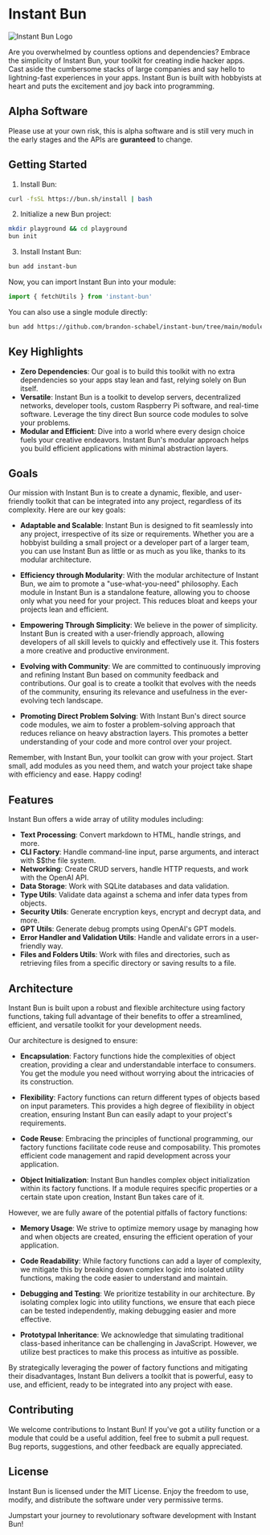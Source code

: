 # Instant Bun

![Instant Bun Logo](https://user-images.githubusercontent.com/18100375/231109092-34bdc552-dd37-413d-8eec-b9b668340b65.png)

Are you overwhelmed by countless options and dependencies? Embrace the simplicity of Instant Bun, your toolkit for creating indie hacker apps. Cast aside the cumbersome stacks of large companies and say hello to lightning-fast experiences in your apps. Instant Bun is built with hobbyists at heart and puts the excitement and joy back into programming.

## Alpha Software
Please use at your own risk, this is alpha software and is still very much in the early stages and the APIs are **guranteed** to change.


## Getting Started

1. Install Bun:

```bash
curl -fsSL https://bun.sh/install | bash
```

2. Initialize a new Bun project:

```bash
mkdir playground && cd playground
bun init 
```

3. Install Instant Bun:

```bash
bun add instant-bun
```

Now, you can import Instant Bun into your module:

```jsx
import { fetchUtils } from 'instant-bun'
```

You can also use a single module directly:

```bash
bun add https://github.com/brandon-schabel/instant-bun/tree/main/modules/cli-factory
```

## Key Highlights

- **Zero Dependencies**: Our goal is to build this toolkit with no extra dependencies so your apps stay lean and fast, relying solely on Bun itself.
- **Versatile**: Instant Bun is a toolkit to develop servers, decentralized networks, developer tools, custom Raspberry Pi software, and real-time software. Leverage the tiny direct Bun source code modules to solve your problems.
- **Modular and Efficient**: Dive into a world where every design choice fuels your creative endeavors. Instant Bun's modular approach helps you build efficient applications with minimal abstraction layers.

## Goals

Our mission with Instant Bun is to create a dynamic, flexible, and user-friendly toolkit that can be integrated into any project, regardless of its complexity. Here are our key goals:

- **Adaptable and Scalable**: Instant Bun is designed to fit seamlessly into any project, irrespective of its size or requirements. Whether you are a hobbyist building a small project or a developer part of a larger team, you can use Instant Bun as little or as much as you like, thanks to its modular architecture.

- **Efficiency through Modularity**: With the modular architecture of Instant Bun, we aim to promote a "use-what-you-need" philosophy. Each module in Instant Bun is a standalone feature, allowing you to choose only what you need for your project. This reduces bloat and keeps your projects lean and efficient.

- **Empowering Through Simplicity**: We believe in the power of simplicity. Instant Bun is created with a user-friendly approach, allowing developers of all skill levels to quickly and effectively use it. This fosters a more creative and productive environment.

- **Evolving with Community**: We are committed to continuously improving and refining Instant Bun based on community feedback and contributions. Our goal is to create a toolkit that evolves with the needs of the community, ensuring its relevance and usefulness in the ever-evolving tech landscape.

- **Promoting Direct Problem Solving**: With Instant Bun's direct source code modules, we aim to foster a problem-solving approach that reduces reliance on heavy abstraction layers. This promotes a better understanding of your code and more control over your project.

Remember, with Instant Bun, your toolkit can grow with your project. Start small, add modules as you need them, and watch your project take shape with efficiency and ease. Happy coding!

## Features

Instant Bun offers a wide array of utility modules including:

- **Text Processing**: Convert markdown to HTML, handle strings, and more.
- **CLI Factory**: Handle command-line input, parse arguments, and interact with $$the file system.
- **Networking**: Create CRUD servers, handle HTTP requests, and work with the OpenAI API.
- **Data Storage**: Work with SQLite databases and data validation.
- **Type Utils**: Validate data against a schema and infer data types from objects.
- **Security Utils**: Generate encryption keys, encrypt and decrypt data, and more.
- **GPT Utils**: Generate debug prompts using OpenAI's GPT models.
- **Error Handler and Validation Utils**: Handle and validate errors in a user-friendly way.
- **Files and Folders Utils**: Work with files and directories, such as retrieving files from a specific directory or saving results to a file.



## Architecture

Instant Bun is built upon a robust and flexible architecture using factory functions, taking full advantage of their benefits to offer a streamlined, efficient, and versatile toolkit for your development needs.

Our architecture is designed to ensure:

- **Encapsulation**: Factory functions hide the complexities of object creation, providing a clear and understandable interface to consumers. You get the module you need without worrying about the intricacies of its construction.

- **Flexibility**: Factory functions can return different types of objects based on input parameters. This provides a high degree of flexibility in object creation, ensuring Instant Bun can easily adapt to your project's requirements.

- **Code Reuse**: Embracing the principles of functional programming, our factory functions facilitate code reuse and composability. This promotes efficient code management and rapid development across your application.

- **Object Initialization**: Instant Bun handles complex object initialization within its factory functions. If a module requires specific properties or a certain state upon creation, Instant Bun takes care of it.

However, we are fully aware of the potential pitfalls of factory functions:

- **Memory Usage**: We strive to optimize memory usage by managing how and when objects are created, ensuring the efficient operation of your application.

- **Code Readability**: While factory functions can add a layer of complexity, we mitigate this by breaking down complex logic into isolated utility functions, making the code easier to understand and maintain.

- **Debugging and Testing**: We prioritize testability in our architecture. By isolating complex logic into utility functions, we ensure that each piece can be tested independently, making debugging easier and more effective.

- **Prototypal Inheritance**: We acknowledge that simulating traditional class-based inheritance can be challenging in JavaScript. However, we utilize best practices to make this process as intuitive as possible.

By strategically leveraging the power of factory functions and mitigating their disadvantages, Instant Bun delivers a toolkit that is powerful, easy to use, and efficient, ready to be integrated into any project with ease.

## Contributing

We welcome contributions to Instant Bun! If you've got a utility function or a module that could be a useful addition, feel free to submit a pull request. Bug reports, suggestions, and other feedback are equally appreciated.

## License

Instant Bun is licensed under the MIT License. Enjoy the freedom to use, modify, and distribute the software under very permissive terms.

Jumpstart your journey to revolutionary software development with Instant Bun!